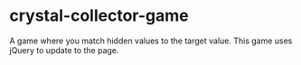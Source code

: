 # crystal-collector-game
A game where you match hidden values to the target value. This game uses jQuery to update to the page.
